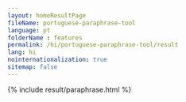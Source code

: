 ```yaml
---
layout: homeResultPage
fileName: portuguese-paraphrase-tool
language: pt
folderName : features
permalink: /hi/portuguese-paraphrase-tool/result
lang: hi
nointernationalization: true
sitemap: false
---
```

{% include result/paraphrase.html %}

<script src="/js/result/paraprashing.js" data-foldername="{{page.folderName}}" data-lang="{{page.lang}}"></script>